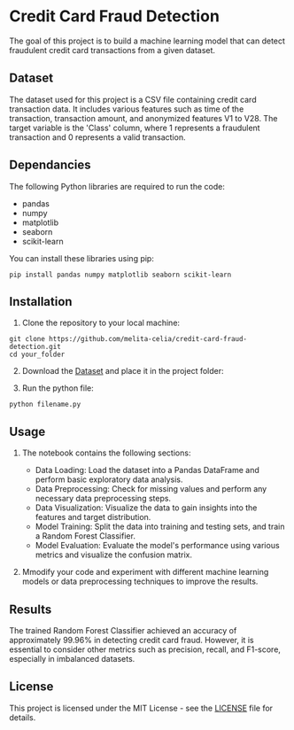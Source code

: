 # Credit Card Fraud Detection

The goal of this project is to build a machine learning model that can detect fraudulent credit card transactions from a given dataset.

## Dataset
The dataset used for this project is a CSV file containing credit card transaction data. It includes various features such as time of the transaction, transaction amount, and anonymized features V1 to V28. The target variable is the 'Class' column, where 1 represents a fraudulent transaction and 0 represents a valid transaction.

## Dependancies
The following Python libraries are required to run the code:
* pandas
* numpy
* matplotlib
* seaborn
* scikit-learn
  
You can install these libraries using pip:
```
pip install pandas numpy matplotlib seaborn scikit-learn
```

## Installation
1. Clone the repository to your local machine:
```
git clone https://github.com/melita-celia/credit-card-fraud-detection.git
cd your_folder
```
2. Download the [Dataset](https://www.kaggle.com/datasets/mlg-ulb/creditcardfraud) and place it in the project folder:

3. Run the python file:
```
python filename.py
```

## Usage
1. The notebook contains the following sections:
    * Data Loading: Load the dataset into a Pandas DataFrame and perform basic exploratory data analysis.
    * Data Preprocessing: Check for missing values and perform any necessary data preprocessing steps.
    * Data Visualization: Visualize the data to gain insights into the features and target distribution.
    * Model Training: Split the data into training and testing sets, and train a Random Forest Classifier.
    * Model Evaluation: Evaluate the model's performance using various metrics and visualize the confusion matrix.
  
2. Mmodify your code and experiment with different machine learning models or data preprocessing techniques to improve the results.

## Results
The trained Random Forest Classifier achieved an accuracy of approximately 99.96% in detecting credit card fraud. However, it is essential to consider other metrics such as precision, recall, and F1-score, especially in imbalanced datasets.

## License
This project is licensed under the MIT License - see the [LICENSE](https://github.com/melita-celia/credit-card-fraud-detection/blob/main/LICENSE) file for details.
